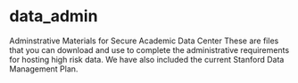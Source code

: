# data_admin
Adminstrative Materials for Secure Academic Data Center
These are files that you can download and use to complete the administrative requirements for hosting high risk data. We have also included the current Stanford Data Management Plan.
